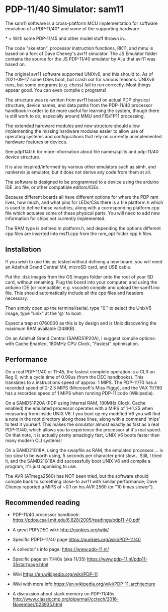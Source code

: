 # PDP-11/40 Simulator: sam11

The sam11 software is a cross-platform MCU implementation for software emulation of a PDP-11/40\* and some of the supporting hardware.

\* = With some PDP-11/45 and other model stuff thrown in...

The code "skeleton", processor instruction functions, RK11, and mmu is based on a fork of Dave Cheney's avr11 simulator. The JS Emulator folder contains the source for the JS PDP-11/40 emulator by Aiju that avr11 was based on.

The original avr11 software supported UNIXv6, and this should to. As of 2021-09-17 some OSes boot, but crash out for various reasons. UNIXv6 runs, but some programs (e.g. chess) fail to run correctly. Most things appear good. You can even compile c programs!

The structure was re-written from avr11 based on actual PDP physical structure, device names, and data paths from the PDP-11/40 processor handbook in order to be more useful for learning the system, though there is still work to do, especially around MMU and FIS/FP11 processing.

The extended hardware modules and new structure should allow implementing the missing hardware modules easier to allow use of operating systems and configurations that rely on currently unimplemented hardware features or devices.

See pdp1140.h for more information about file names/splits and pdp-11/40 device structure.

It is also inspired/informed by various other emulators such as simh, and nankervis js emulator, but it does not derive any code from them at all.

The software is designed to be programmed to a device using the arduino IDE .ino file, or other compatible editors/IDEs.

Because different boards all have different options for where the PDP ram lives, how much, and what pins for LEDs/CSs there is a file platform.h which is used to define these variables, along with a corresponding platform.cpp file which actuates some of these physical parts. You will need to add new information for chips not currently implemented.

The RAM type is defined in platform.h, and depending the options different cpp files are inserted into ms11.cpp from the ram_opt folder cpp.h files.

## Installation

If you wish to use this as tested without defining a new board, you will need an Adafruit Grand Central M4, microSD card, and USB cable.

Put the .dsk images from the OS Images folder onto the root of your SD card, without renaming.
Plug the board into your computer, and using the arduino IDE (or compatible, e.g. vscode) compile and upload the sam11.ino file. This should automatically include all the cpp files and headers necessary.

Then simply open up the terminal/serial, type "0." to select the UnixV6 image, type "unix" at the '@' to boot.

Expect a trap at 0760000 as this is by design and is Unix discovering the maximum RAM available (248KB).

On an Adafruit Grand Central (SAMD51P20A), I suggest compile options: with Cache Enabled, 180MHz CPU Clock, "Fastest" optimisation.

## Performance

On a real PDP-11/40 or 11-45, the fastest complete operation is a CLR on Reg 0, with a cycle time of 0.99us (from the DEC handbooks). This translates to a instructions speed of approx. 1 MIPS. The PDP-11/70 has a recorded speed of 2-2.5 MIPS (Microsoft's Miss Piggy), and the VAX 11/780 has a recorded speed of 1 MIPS when running PDP-11 code (Wikipedia).

On a SAMD51P20A (PDP using Internal RAM, 180MHz Clock, Cache enabled) the emulated processor operates with a MIPS of 1->1.25 when measuring from inside UNIX V6. I you boot up my modified V6 you will find a note in the root directory along those lines, along with a command 'mips' to test it yourself. This makes the simulator almost exactly as fast as a real PDP-11/40, which allows you to experience the processor at it's real speed. On that note, it is actually pretty amazingly fast, UNIX V6 boots faster than many modern CLI systems!

On a SAMD21G18A, using the swapfile as RAM, the emulated processor.... is too slow to be worth using, 5 seconds per character print slow... Still, I tried it, and the SAMD21G18A did successfully boot UNIX V6 and compile a program, it's just agonising to use.

The AVR (ATmega2560) has NOT been tried, but the software should compile back to something close-to avr11 with similar performance; Dave Cheney reported a MIPS of ~0.1 on his AVR 2560 (or "10 times slower").

## Recommended reading

- PDP-11/40 processor handbook: <https://pdos.csail.mit.edu/6.828/2005/readings/pdp11-40.pdf>

- A great PDP/DEC wiki: <http://gunkies.org/wiki/>

- Specific PDPD-11/40 page <https://gunkies.org/wiki/PDP-11/40>

- A collector's info page: <https://www.pdp-11.nl/>

- Specific page on 11/40s (aka 11/35) <https://www.pdp-11.nl/pdp11-35startpage.html>

- Wiki <https://en.wikipedia.org/wiki/PDP-11>

- Wiki with more info <https://en.wikipedia.org/wiki/PDP-11_architecture>

- A discussion about stack memory on PDP-11/45s <http://www.classiccmp.org/pipermail/cctech/2016-November/023935.html>
